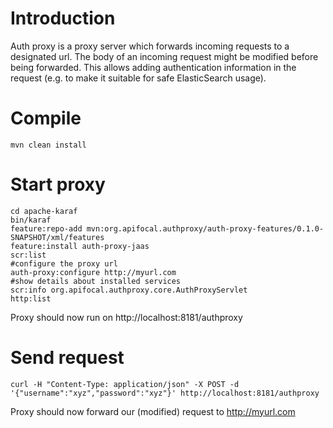 # Introduction

Auth proxy is a proxy server which forwards incoming requests to a designated url.
The body of an incoming request might be modified before being forwarded.
This allows adding authentication information in the request (e.g. to make it suitable for safe ElasticSearch usage).

# Compile
```
mvn clean install
```

# Start proxy
```
cd apache-karaf
bin/karaf
feature:repo-add mvn:org.apifocal.authproxy/auth-proxy-features/0.1.0-SNAPSHOT/xml/features
feature:install auth-proxy-jaas
scr:list
#configure the proxy url
auth-proxy:configure http://myurl.com
#show details about installed services
scr:info org.apifocal.authproxy.core.AuthProxyServlet
http:list

```

Proxy should now run on http://localhost:8181/authproxy

# Send request
```
curl -H "Content-Type: application/json" -X POST -d '{"username":"xyz","password":"xyz"}' http://localhost:8181/authproxy
```

Proxy should now forward our (modified) request to http://myurl.com
